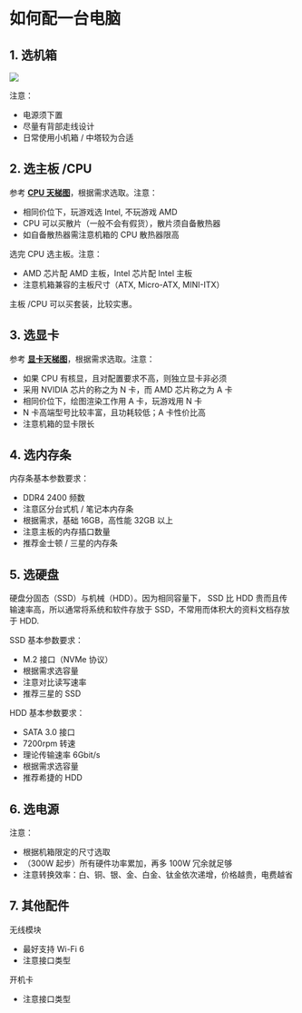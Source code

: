 # 如何配一台电脑

## 1. 选机箱

![](https://wiki-media-1253965369.cos.ap-guangzhou.myqcloud.com/img/20200428102157.png)

注意：

- 电源须下置
- 尽量有背部走线设计
- 日常使用小机箱 / 中塔较为合适

## 2. 选主板 /CPU

参考 [**CPU 天梯图**](http://www.lotpc.com/tag/5923_1.html)，根据需求选取。注意：

- 相同价位下，玩游戏选 Intel, 不玩游戏 AMD
- CPU 可以买散片（一般不会有假货），散片须自备散热器
- 如自备散热器需注意机箱的 CPU 散热器限高

选完 CPU 选主板。注意：

- AMD 芯片配 AMD 主板，Intel 芯片配 Intel 主板
- 注意机箱兼容的主板尺寸（ATX, Micro-ATX, MINI-ITX）

主板 /CPU 可以买套装，比较实惠。

## 3. 选显卡

参考 [**显卡天梯图**](http://www.lotpc.com/tag/5921_1.html)，根据需求选取。注意：

- 如果 CPU 有核显，且对配置要求不高，则独立显卡非必须
- 采用 NVIDIA 芯片的称之为 N 卡，而 AMD 芯片称之为 A 卡
- 相同价位下，绘图渲染工作用 A 卡，玩游戏用 N 卡
- N 卡高端型号比较丰富，且功耗较低；A 卡性价比高
- 注意机箱的显卡限长

## 4. 选内存条

内存条基本参数要求：

- DDR4 2400 频数
- 注意区分台式机 / 笔记本内存条
- 根据需求，基础 16GB，高性能 32GB 以上
- 注意主板的内存插口数量
- 推荐金士顿 / 三星的内存条

## 5. 选硬盘

硬盘分固态（SSD）与机械（HDD）。因为相同容量下， SSD 比 HDD 贵而且传输速率高，所以通常将系统和软件存放于 SSD，不常用而体积大的资料文档存放于 HDD.

SSD 基本参数要求：

- M.2 接口（NVMe 协议）
- 根据需求选容量
- 注意对比读写速率
- 推荐三星的 SSD

HDD 基本参数要求：

- SATA 3.0 接口
- 7200rpm 转速
- 理论传输速率 6Gbit/s
- 根据需求选容量
- 推荐希捷的 HDD

## 6. 选电源

注意：

- 根据机箱限定的尺寸选取
- （300W 起步）所有硬件功率累加，再多 100W 冗余就足够
- 注意转换效率：白、铜、银、金、白金、钛金依次递增，价格越贵，电费越省

## 7. 其他配件

无线模块

- 最好支持 Wi-Fi 6
- 注意接口类型

开机卡

- 注意接口类型
